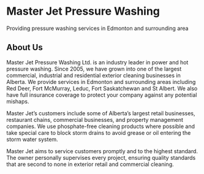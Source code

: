 # Master Jet Pressure Washing
Providing pressure washing services in Edmonton and surrounding area

## About Us

Master Jet Pressure Washing Ltd. is an industry leader in power and hot pressure washing. Since 2005, we have grown into one of the largest commercial, industrial and residential exterior cleaning businesses in Alberta. We provide services in Edmonton and surrounding areas including Red Deer, Fort McMurray, Leduc, Fort Saskatchewan and St Albert. We also have full insurance coverage to protect your company against any potential mishaps.

Master Jet’s customers include some of Alberta’s largest retail businesses, restaurant chains, commercial businesses, and property management companies. We use phosphate-free cleaning products where possible and take special care to block storm drains to avoid grease or oil entering the storm water system.

Master Jet aims to service customers promptly and to the highest standard. The owner personally supervises every project, ensuring quality standards that are second to none in exterior retail and commercial cleaning.

